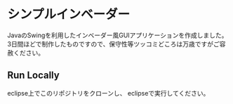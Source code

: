
# シンプルインベーダー

JavaのSwingを利用したインベーダー風GUIアプリケーションを作成しました。
3日間ほどで制作したものですので、保守性等ツッコミどころは万歳ですがご容赦ください。

## Run Locally

eclipse上でこのリポジトリをクローンし、
eclipseで実行してください。

